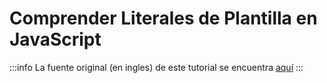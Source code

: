 # Comprender Literales de Plantilla en JavaScript

:::info
La fuente original (en ingles) de este tutorial se encuentra [aquí](https://www.digitalocean.com/community/tutorials/understanding-template-literals-in-javascript)
:::